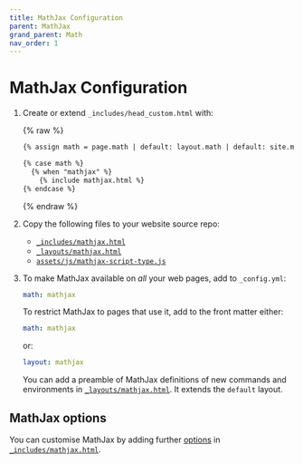 ```yaml
---
title: MathJax Configuration
parent: MathJax
grand_parent: Math
nav_order: 1
---
```

# MathJax Configuration

1.  Create or extend `_includes/head_custom.html` with:

    {% raw %}
    ```html
    {% assign math = page.math | default: layout.math | default: site.math %}

    {% case math %}
      {% when "mathjax" %}
        {% include mathjax.html %}
    {% endcase %}
    ```
    {% endraw %}

2.  Copy the following files to your website source repo:

    - [`_includes/mathjax.html`]
    - [`_layouts/mathjax.html`]
    - [`assets/js/mathjax-script-type.js`]

3.  To make MathJax available on *all* your web pages, add to `_config.yml`:

    ```yaml
    math: mathjax
    ```

    To restrict MathJax to pages that use it, add to the front matter either:

    ```yaml
    math: mathjax
    ```

    or:

    ```yaml
    layout: mathjax
    ```

    You can add a preamble of MathJax definitions of new commands and environments
    in [`_layouts/mathjax.html`]. It extends the `default` layout. 

## MathJax options

You can customise MathJax by adding further [options] in [`_includes/mathjax.html`].

[`_includes/mathjax.html`]: https://github.com/just-the-docs/just-the-docs-tests/blob/main/_includes/mathjax.html
[`_layouts/mathjax.html`]: https://github.com/just-the-docs/just-the-docs-tests/blob/main/_layouts/mathjax.html
[`assets/js/mathjax-script-type.js`]: https://github.com/just-the-docs/just-the-docs-tests/blob/main/assets/js/mathjax-script-type.js
[options]: https://docs.mathjax.org/en/latest/web/configuration.html
